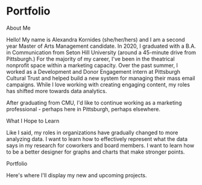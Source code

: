 # Portfolio


About Me

Hello! My name is Alexandra Kornides (she/her/hers) and I am a second year Master of Arts Management candidate. In 2020, I graduated with a B.A. in Communication from Seton Hill University (around a 45-minute drive from Pittsburgh.) For the majority of my career, I've been in the theatrical nonprofit space within a marketing capacity. Over the past summer, I worked as a Development and Donor Engagement intern at Pittsburgh Cultural Trust and helped build a new system for managing their mass email campaigns. While I love working with creating engaging content, my roles has shifted more towards data analytics.

After graduating from CMU, I'd like to continue working as a marketing professional - perhaps here in Pittsburgh, perhaps elsewhere. 

What I Hope to Learn

Like I said, my roles in organizations have gradually changed to more analyzing data. I want to learn how to effectively represent what the data says in my research for coworkers and board members. I want to learn how to be a better designer for graphs and charts that make stronger points. 

Portfolio

Here's where I'll display my new and upcoming projects. 
